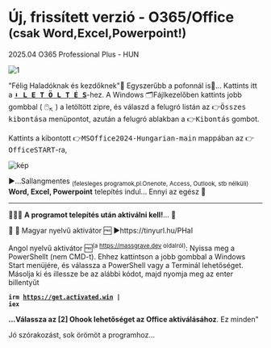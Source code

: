 # Új, frissített verzió - O365/Office <sup>(csak Word,Excel,Powerpoint!)</sup>
2025.04 O365 Professional Plus - HUN

![1](https://github.com/user-attachments/assets/1f06895b-0ed5-45db-9560-66e7e3ac5fae)


"Félig Haladóknak és kezdőknek"🙌 Egyszerűbb a pofonnál is👊... Kattints itt a 
<a href="https://github.com/mondomata/MS-Office2024-HUNGARIAN/archive/refs/heads/main.zip"><tt><b>⬇️ L E T Ö L T É S</b></tt></a>-hez. A Windows 🗂️Fájlkezelőben kattints jobb gombbal ( 🖱️<sub>↖️</sub> ) a letöltött zipre, és válaszd a felugró listán az <tt>👉Összes kibontása</tt> menüpontot, azután a felugró ablakban a <tt>👉Kibontás</tt> gombot. 

Kattints a kibontott 👉<tt>MSOffice2024-Hungarian-main</tt> mappában az 👉<tt>OfficeSTART</tt>-ra, 

![kép](https://github.com/user-attachments/assets/ec1716ce-abae-4e53-a649-25244df93390)


▶️...Sallangmentes <sub>(felesleges programok,pl.Onenote, Access, Outlook, stb nélküli)</sub> 
<b>Word, Excel, Powerpoint</b> telepítés indul... 
Ennyi az egész 🥳
**********

&#128294;&#128294;&#128294;
<b>A programot telepítés után aktiválni kell!</b>... &#128273;

🥳 🎁 Magyar nyelvű aktivátor 🆓
▶️https://tinyurl.hu/PHaI

Angol nyelvű aktivátor 🆓<sup>(a https://massgrave.dev oldalról)</sup>:
<quote>
 Nyissa meg a PowerShellt (nem CMD-t).  Ehhez kattintson a jobb gombbal a Windows Start menüjére, és válassza a PowerShell vagy a Terminál lehetőséget.
 Másolja ki és illessze be az alábbi kódot, majd nyomja meg az enter billentyűt

<b><code>irm https://get.activated.win | iex</code></b>

 <b>...Válassza az [2] Ohook lehetőséget az Office aktiválásához</b>.
 Ez minden"
 </quote>

Jó szórakozást, sok örömöt a programhoz...
